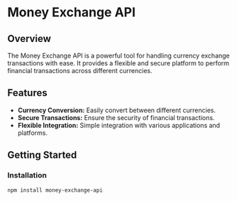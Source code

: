 # Money Exchange API

## Overview

The Money Exchange API is a powerful tool for handling currency exchange transactions with ease. It provides a flexible and secure platform to perform financial transactions across different currencies.

## Features

- **Currency Conversion:** Easily convert between different currencies.
- **Secure Transactions:** Ensure the security of financial transactions.
- **Flexible Integration:** Simple integration with various applications and platforms.

## Getting Started

### Installation

```bash
npm install money-exchange-api